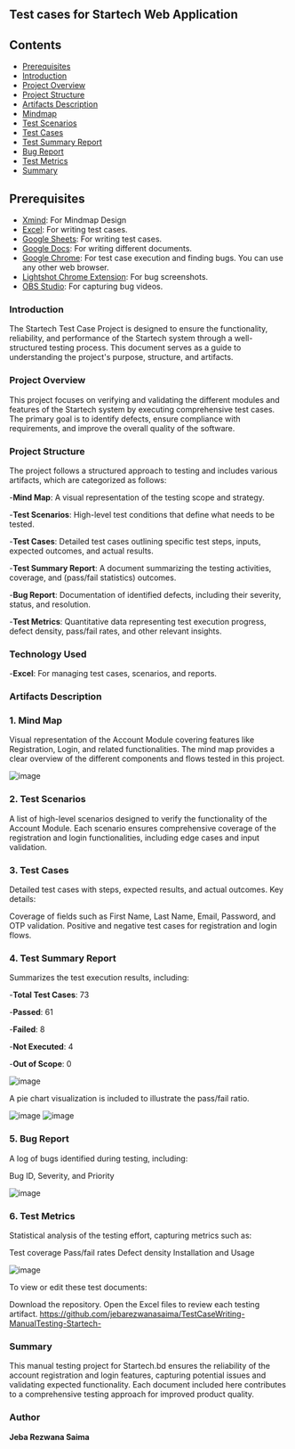## **Test cases for Startech Web Application**


## **Contents**

- [Prerequisites](#Prerequisites)
- [Introduction](#Introduction)
- [Project Overview](#Project-Overview)
- [Project Structure](#Project-Structure)
- [Artifacts Description](#Artifacts-Description)
- [Mindmap](#Mindmap)
- [Test Scenarios](#Test-Scenarios)
- [Test Cases](#Test-Cases)
- [Test Summary Report](#Test-Summary-Report)
- [Bug Report](#Bug-Report)
- [Test Metrics](#Test-Metrics)
- [Summary](#Summary)


## Prerequisites 

- [Xmind](https://xmind.app): For Mindmap Design
- [Excel](): For writing test cases.
- [Google Sheets](): For writing test cases.
- [Google Docs](): For writing different documents.
- [Google Chrome](https://www.google.com/chrome): For test case execution and finding bugs. You can use any other web browser.
- [Lightshot Chrome Extension](): For bug screenshots.
- [OBS Studio](https://obsproject.com/): For capturing bug videos.

### **Introduction**
The Startech Test Case Project is designed to ensure the functionality, reliability, and performance of the Startech system through a well-structured testing process. This document serves as a guide to understanding the project's purpose, structure, and artifacts.

### **Project Overview**
This project focuses on verifying and validating the different modules and features of the Startech system by executing comprehensive test cases. The primary goal is to identify defects, ensure compliance with requirements, and improve the overall quality of the software.


### **Project Structure**
The project follows a structured approach to testing and includes various artifacts, which are categorized as follows:


-**Mind Map**: A visual representation of the testing scope and strategy.

-**Test Scenarios**: High-level test conditions that define what needs to be tested.

-**Test Cases**: Detailed test cases outlining specific test steps, inputs, expected outcomes, and actual results.

-**Test Summary Report**: A document summarizing the testing activities, coverage, and (pass/fail statistics) outcomes.

-**Bug Report**: Documentation of identified defects, including their severity, status, and resolution.

-**Test Metrics**: Quantitative data representing test execution progress, defect density, pass/fail rates, and other relevant insights.



### **Technology Used**
-**Excel**: For managing test cases, scenarios, and reports.



### **Artifacts Description**
### 1. Mind Map
Visual representation of the Account Module covering features like Registration, Login, and related functionalities. The mind map provides a clear overview of the different components and flows tested in this project.

![image](https://github.com/user-attachments/assets/895c2835-47e7-440b-bafb-d93f499a63ca)


### 2. Test Scenarios
A list of high-level scenarios designed to verify the functionality of the Account Module. Each scenario ensures comprehensive coverage of the registration and login functionalities, including edge cases and input validation.

### 3. Test Cases
Detailed test cases with steps, expected results, and actual outcomes. Key details:

Coverage of fields such as First Name, Last Name, Email, Password, and OTP validation.
Positive and negative test cases for registration and login flows.

### 4. Test Summary Report
Summarizes the test execution results, including:

-**Total Test Cases**: 73

-**Passed**: 61

-**Failed**: 8

-**Not Executed**: 4

-**Out of Scope**: 0

![image](https://github.com/user-attachments/assets/19d7e157-7fdf-413a-b786-2eb39a867212)

A pie chart visualization is included to illustrate the pass/fail ratio.

![image](https://github.com/user-attachments/assets/a82dc2e0-d0ea-4bb7-b915-1d46c79bd126)   ![image](https://github.com/user-attachments/assets/25d95c2d-e1da-417e-af41-30600ed1e55a)





### 5. Bug Report
A log of bugs identified during testing, including:

Bug ID, Severity, and Priority

![image](https://github.com/user-attachments/assets/2e81d2d1-5dbc-421e-8c2c-e02958072792)


### 6. Test Metrics
Statistical analysis of the testing effort, capturing metrics such as:

Test coverage
Pass/fail rates
Defect density
Installation and Usage

![image](https://github.com/user-attachments/assets/ffe42c6d-5076-4e6e-9bfd-2ed03187adad)



To view or edit these test documents:

Download the repository.
Open the Excel files to review each testing artifact.
https://github.com/jebarezwanasaima/TestCaseWriting-ManualTesting-Startech-


### **Summary**
This manual testing project for Startech.bd ensures the reliability of the account registration and login features, capturing potential issues and validating expected functionality. Each document included here contributes to a comprehensive testing approach for improved product quality.

### **Author**
**Jeba Rezwana Saima**
